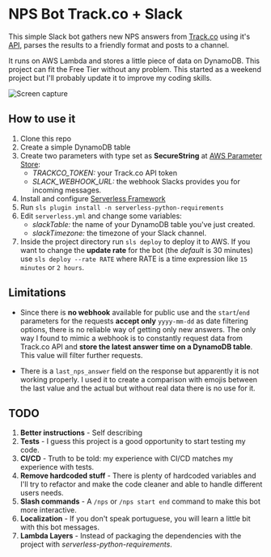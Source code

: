 # NPS Bot Track.co + Slack

This simple Slack bot gathers new NPS answers from [Track.co](https://tracksale.co/) using it's [API](https://api.tracksale.co/), parses the results to a friendly format and posts to a channel.

It runs on AWS Lambda and stores a little piece of data on DynamoDB. This project can fit the Free Tier without any problem. This started as a weekend project but I'll probably update it to improve my coding skills.

![Screen capture](https://i.imgur.com/C0J7nEy.png)

## How to use it

1. Clone this repo
2. Create a simple DynamoDB table
3. Create two parameters with type set as **SecureString** at [AWS Parameter Store](https://docs.aws.amazon.com/systems-manager/latest/userguide/systems-manager-parameter-store.html):
    * *TRACKCO_TOKEN:* your Track.co API token
    * *SLACK_WEBHOOK_URL:* the webhook Slacks provides you for incoming messages.
4. Install and configure [Serverless Framework](https://serverless.com/framework/docs/getting-started/)
5. Run `sls plugin install -n serverless-python-requirements`
6. Edit `serverless.yml` and change some variables:
    * *slackTable:* the name of your DynamoDB table you've just created.
    * *slackTimezone:* the timezone of your Slack channel.
7. Inside the project directory run `sls deploy` to deploy it to AWS. If you want to change the **update rate** for the bot (the _default_ is 30 minutes) use `sls deploy --rate RATE` where RATE is a time expression like `15 minutes` or `2 hours`.

## Limitations

* Since there is **no webhook** available for public use and the `start`/`end` parameters for the requests **accept only** `yyyy-mm-dd` as date filtering options, there is no reliable way of getting only new answers. The only way I found to mimic a webhook is to constantly request data from Track.co API and **store the latest answer time on a DynamoDB table**. This value will filter further requests.

* There is a `last_nps_answer` field on the response but apparently it is not working properly. I used it to create a comparison with emojis between the last value and the actual but without real data there is no use for it.

## TODO

1. **Better instructions** - Self describing
2. **Tests** - I guess this project is a good opportunity to start testing my code.
3. **CI/CD** - Truth to be told: my experience with CI/CD matches my experience with tests.
4. **Remove hardcoded stuff** - There is plenty of hardcoded variables and I'll try to refactor and make the code cleaner and able to handle different users needs.
5. **Slash commands** - A `/nps` or `/nps start end` command to make this bot more interactive.
6. **Localization** - If you don't speak portuguese, you will learn a little bit with this bot messages.
7. **Lambda Layers** - Instead of packaging the dependencies with the project with _serverless-python-requirements_.
